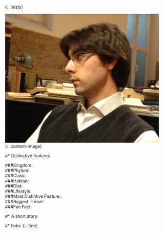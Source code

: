 <!-- Questo è un test Questo è un test 
Questo è un test Questo è un test 
Questo è un test Questo è un test 
Questo è un test Questo è un test 
Questo è un test Questo è un test  -->
{: .inizio}


![elena](images/puglisi.JPG)
{: .content-image}


#* Distinctive features 

###Kingdom: <br />
###Phylum: <br />
###Class: <br />
###Habitat: <br />
###Diet:<br />
###Lifestyle: <br />
###Most Distintive Feature:<br />
###Biggest Threat:<br />
###Fun Fact: 
<br />

#* A short story:
<br />

#* links:
{: .fine}


